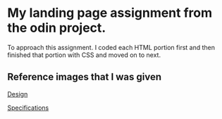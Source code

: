 # My landing page assignment from the odin project.

To approach this assignment. I coded each HTML portion first and then finished that portion with CSS and moved on to next.

## Reference images that I was given
[Design](https://cdn.statically.io/gh/TheOdinProject/curriculum/81a5d553f4073e593d23a6ab00d50eef8620796d/foundations/html_css/project/imgs/01.png)

[Specifications](https://cdn.statically.io/gh/TheOdinProject/curriculum/81a5d553f4073e593d23a6ab00d50eef8620796d/foundations/html_css/project/imgs/02.png) 